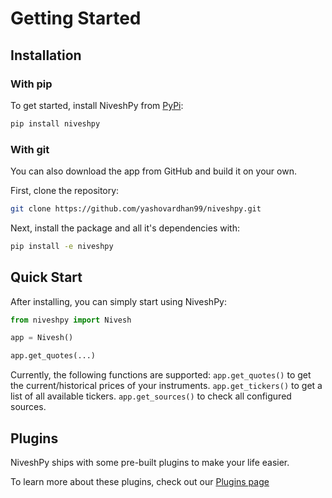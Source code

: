 # Getting Started

## Installation

### With pip
To get started, install NiveshPy from [PyPi](https://pypi.org/project/NiveshPy/):

```sh
pip install niveshpy
```

### With git
You can also download the app from GitHub and build it on your own.

First, clone the repository:

```sh
git clone https://github.com/yashovardhan99/niveshpy.git
```

Next, install the package and all it's dependencies with:
```sh
pip install -e niveshpy
```

## Quick Start

After installing, you can simply start using NiveshPy:

```py
from niveshpy import Nivesh

app = Nivesh()

app.get_quotes(...)
```

Currently, the following functions are supported:
`app.get_quotes()` to get the current/historical prices of your instruments.
`app.get_tickers()` to get a list of all available tickers.
`app.get_sources()` to check all configured sources.

## Plugins
NiveshPy ships with some pre-built plugins to make your life easier.

To learn more about these plugins, check out our [Plugins page](../plugins/index.md)
